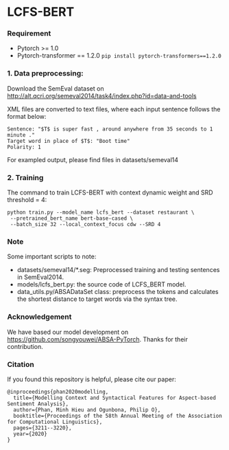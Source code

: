 # **LCFS-BERT**
### Requirement
* Pytorch >= 1.0
* Pytorch-transformer == 1.2.0 ```pip install pytorch-transformers==1.2.0```
### 1. Data preprocessing:
Download the SemEval dataset on http://alt.qcri.org/semeval2014/task4/index.php?id=data-and-tools

XML files are converted to text files, where each input sentence follows the format below:
```
Sentence: "$T$ is super fast , around anywhere from 35 seconds to 1 minute ."
Target word in place of $T$: "Boot time"
Polarity: 1
```

For exampled output, please find files in datasets/semeval14

### 2. Training
The command to train LCFS-BERT with context dynamic weight and SRD threshold = 4:
```
python train.py --model_name lcfs_bert --dataset restaurant \
 --pretrained_bert_name bert-base-cased \
 --batch_size 32 --local_context_focus cdw --SRD 4
```

### Note
Some important scripts to note:
* datasets/semeval14/*.seg: Preprocessed training and testing sentences in SemEval2014.
* models/lcfs_bert.py: the source code of LCFS_BERT model.
* data_utils.py/ABSADataSet class: preprocess the tokens and calculates the shortest distance to target words via the syntax tree.

### Acknowledgement
We have based our model development on https://github.com/songyouwei/ABSA-PyTorch. Thanks for their contribution.
### Citation
If you found this repository is helpful, please cite our paper:
```
@inproceedings{phan2020modelling,
  title={Modelling Context and Syntactical Features for Aspect-based Sentiment Analysis},
  author={Phan, Minh Hieu and Ogunbona, Philip O},
  booktitle={Proceedings of the 58th Annual Meeting of the Association for Computational Linguistics},
  pages={3211--3220},
  year={2020}
}
```
